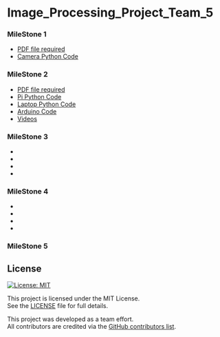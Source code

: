 # Image_Processing_Project_Team_5
### MileStone 1
- [PDF file required](/Milestone_01_Team_5/Milestone1.pdf)
- [Camera Python Code](/Milestone_01_Team_5/camera_live.py)
### MileStone 2
- [PDF file required](/Milestone_02_Team_5/Milestone2.pdf)
- [Pi Python Code](/Milestone_02_Team_5/Pi%20Code.py)
- [Laptop Python Code](/Milestone_02_Team_5/Laptop%20Code.py)
- [Arduino Code](/Milestone_02_Team_5/test.ino)
- [Videos](/Milestone_02_Team_5/)
### MileStone 3
-
-
-
-
### MileStone 4
-
-
-
-
### MileStone 5

## License

[![License: MIT](https://img.shields.io/badge/License-MIT-yellow.svg)](https://opensource.org/licenses/MIT)

This project is licensed under the MIT License.  
See the [LICENSE](./LICENSE) file for full details.

This project was developed as a team effort.  
All contributors are credited via the [GitHub contributors list](../../graphs/contributors).

